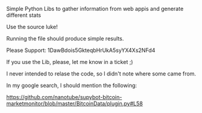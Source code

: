 Simple Python Libs to gather information from web appis and generate different stats

Use the source luke!

Running the file should produce simple results.

Please Support: 1DawBdois5GkteqbHrUkA5syYX4Xs2NFd4

If you use the Lib, please, let me know in a ticket ;)

I never intended to relase the code, so I didn't note where some came from. 

In my google search, I should mention the following:

https://github.com/nanotube/supybot-bitcoin-marketmonitor/blob/master/BitcoinData/plugin.py#L58

 
